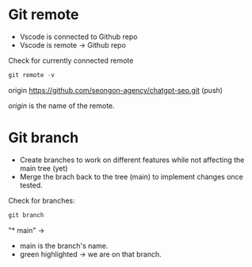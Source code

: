 # Git remote
- Vscode is connected to Github repo
- Vscode is remote -> Github repo

Check for currently connected remote
```Python
git remote -v
```
origin  https://github.com/seongon-agency/chatgpt-seo.git (push)

*origin* is the name of the remote.

# Git branch
- Create branches to work on different features while not affecting the main tree (yet)
- Merge the brach back to the tree (main) to implement changes once tested.

Check for branches:
```Python
git branch
```

"* main" -> 
- main is the branch's name.
- green highlighted -> we are on that branch.

